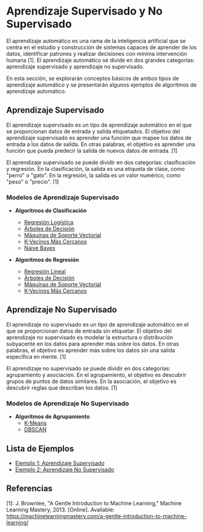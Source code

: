 # Aprendizaje Supervisado y No Supervisado


El aprendizaje automático es una rama de la inteligencia artificial que se centra en el estudio y construcción de sistemas capaces de aprender de los datos, identificar patrones y realizar decisiones con mínima intervención humana [1]. El aprendizaje automático se divide en dos grandes categorías: aprendizaje supervisado y aprendizaje no supervisado. 


En esta sección, se explorarán conceptos básicos de ambos tipos de aprendizaje automático y se presentarán algunos ejemplos de algoritmos de aprendizaje automático.

## Aprendizaje Supervisado

El aprendizaje supervisado es un tipo de aprendizaje automático en el que se proporcionan datos de entrada y salida etiquetados. El objetivo del aprendizaje supervisado es aprender una función que mapee los datos de entrada a los datos de salida. En otras palabras, el objetivo es aprender una función que pueda predecir la salida de nuevos datos de entrada. [1]

El aprendizaje supervisado se puede dividir en dos categorías: clasificación y regresión. En la clasificación, la salida es una etiqueta de clase, como "perro" o "gato". En la regresión, la salida es un valor numérico, como "peso" o "precio". [1]

### Modelos de Aprendizaje Supervisado

* **Algoritmos de Clasificación**
  * [Regresión Logística](https://es.wikipedia.org/wiki/Regresi%C3%B3n_log%C3%ADstica)
  * [Árboles de Decisión](https://es.wikipedia.org/wiki/%C3%81rbol_de_decisi%C3%B3n)
  * [Máquinas de Soporte Vectorial](https://es.wikipedia.org/wiki/M%C3%A1quinas_de_vectores_de_soporte)
  * [K-Vecinos Más Cercanos](https://es.wikipedia.org/wiki/K_vecinos_m%C3%A1s_pr%C3%B3ximos)
  * [Naive Bayes](https://es.wikipedia.org/wiki/Clasificador_bayesiano_ingenuo)
  
* **Algoritmos de Regresión**
  * [Regresión Lineal](https://es.wikipedia.org/wiki/Regresi%C3%B3n_lineal)
  * [Árboles de Decisión](https://es.wikipedia.org/wiki/%C3%81rbol_de_decisi%C3%B3n)
  * [Máquinas de Soporte Vectorial](https://es.wikipedia.org/wiki/M%C3%A1quinas_de_vectores_de_soporte)
  * [K-Vecinos Más Cercanos](https://es.wikipedia.org/wiki/K_vecinos_m%C3%A1s_pr%C3%B3ximos)


## Aprendizaje No Supervisado

El aprendizaje no supervisado es un tipo de aprendizaje automático en el que se proporcionan datos de entrada sin etiquetar. El objetivo del aprendizaje no supervisado es modelar la estructura o distribución subyacente en los datos para aprender más sobre los datos. En otras palabras, el objetivo es aprender más sobre los datos sin una salida específica en mente. [1]

El aprendizaje no supervisado se puede dividir en dos categorías: agrupamiento y asociación. En el agrupamiento, el objetivo es descubrir grupos de puntos de datos similares. En la asociación, el objetivo es descubrir reglas que describan los datos. [1]

### Modelos de Aprendizaje No Supervisado

* **Algoritmos de Agrupamiento**
  * [K-Means](https://es.wikipedia.org/wiki/K-means)
  * [DBSCAN](https://es.wikipedia.org/wiki/DBSCAN)

## Lista de Ejemplos

- [Ejemplo 1: Aprendizaje Supervisado](Ejemplo-01/README.md)
- [Ejemplo 2: Aprendizaje No Supervisado](Ejemplo-02/README.md)

## Referencias

[1]: J. Brownlee, "A Gentle Introduction to Machine Learning," Machine Learning Mastery, 2013. [Online]. Available: https://machinelearningmastery.com/a-gentle-introduction-to-machine-learning/